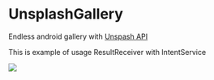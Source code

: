 # UnsplashGallery

Endless android gallery with [Unspash API](https://unsplash.com/)

This is example of usage ResultReceiver with IntentService

![](https://github.com/vovaksenov99/unsplashPublicGallery/blob/master/example.gif)
